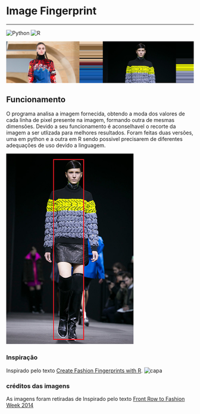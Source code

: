
# Image Fingerprint 
-----
![Python](https://img.shields.io/badge/python-3670A0?style=for-the-badge&logo=python&logoColor=ffdd54) ![R](https://img.shields.io/badge/r-%23276DC3.svg?style=for-the-badge&logo=r&logoColor=white)

[![capa](img/capa.png "capa")](https://www.nytimes.com/newsgraphics/2014/02/14/fashion-week-editors-picks/index.html "capa")

## Funcionamento

O programa analisa a imagem fornecida, obtendo a moda dos valores de cada linha de pixel presente na imagem, formando outra de mesmas dimensões. Devido a seu funcionamento é aconselhavel o recorte da imagem a ser utlizada para melhores resultados. Foram feitas duas versões, uma em python e a outra em R sendo possivel precisarem de diferentes adequações de uso devido a linguagem.

[![exemplo de corte](img/exemplo_de_corte.png "exemplo de corte")](https://www.nytimes.com/newsgraphics/2014/02/14/fashion-week-editors-picks/index.html "exemplo de corte")

### Inspiração

Inspirado pelo texto [Create Fashion Fingerprints with R](https://www.r-bloggers.com/2014/10/create-fashion-fingerprints-with-r/ "Create Fashion Fingerprints with R").
![capa](https://user-images.githubusercontent.com/37752370/146698204-da95291d-2c65-43ff-8529-6632ce9d7851.png)

### créditos das imagens 

As imagens foram retiradas de Inspirado pelo texto [Front Row to Fashion Week 2014](https://www.nytimes.com/newsgraphics/2014/02/14/fashion-week-editors-picks/index.html "Front Row to Fashion Week 2014")                  



